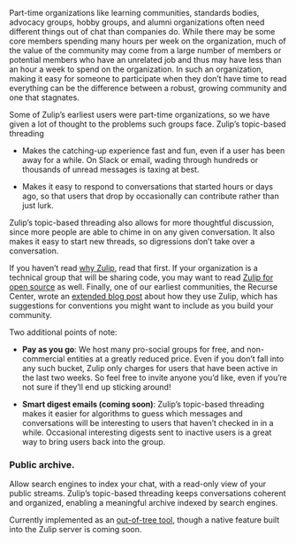 Part-time organizations like learning communities, standards bodies,
advocacy groups, hobby groups, and alumni organizations often need different
things out of chat than companies do. While there may be some core members
spending many hours per week on the organization, much of the value of the
community may come from a large number of members or potential members who
have an unrelated job and thus may have less than an hour a week to spend on
the organization. In such an organization, making it easy for someone to
participate when they don’t have time to read everything can be the
difference between a robust, growing community and one that stagnates.

Some of Zulip’s earliest users were part-time organizations, so we have given
a lot of thought to the problems such groups face. Zulip’s topic-based
threading

* Makes the catching-up experience fast and fun, even if a user has been
  away for a while. On Slack or email, wading through hundreds or thousands
  of unread messages is taxing at best.

* Makes it easy to respond to conversations that started hours or days ago,
  so that users that drop by occasionally can contribute rather than just
  lurk.

Zulip’s topic-based threading also allows for more thoughtful discussion,
since more people are able to chime in on any given conversation. It also
makes it easy to start new threads, so digressions don’t take over a
conversation.

If you haven’t read [why Zulip](/why-zulip), read that first. If your
organization is a technical group that will be sharing code, you may want to
read [Zulip for open source](/for/open-source) as well. Finally, one of our
earliest communities, the Recurse Center, wrote an
[extended blog post](https://www.recurse.com/blog/112-how-rc-uses-zulip)
about how they use Zulip, which has suggestions for conventions you might
want to include as you build your community.

Two additional points of note:

* **Pay as you go**: We host many pro-social groups for free, and
  non-commercial entities at a greatly reduced price. Even if you don’t fall
  into any such bucket, Zulip only charges for users that have been active
  in the last two weeks. So feel free to invite anyone you’d like, even if
  you’re not sure if they’ll end up sticking around!

* **Smart digest emails (coming soon)**: Zulip’s topic-based threading makes
  it easier for algorithms to guess which messages and conversations will be
  interesting to users that haven’t checked in in a while. Occasional
  interesting digests sent to inactive users is a great way to bring users
  back into the group.

### Public archive.

Allow search engines to index your chat, with a read-only view of your
public streams. Zulip’s topic-based threading keeps conversations coherent
and organized, enabling a meaningful archive indexed by search engines.

Currently implemented as an [out-of-tree
tool](https://github.com/zulip/zulip-archive), though a native feature
built into the Zulip server is coming soon.
